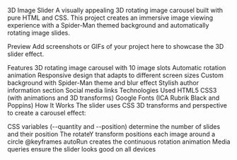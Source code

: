 3D Image Slider
A visually appealing 3D rotating image carousel built with pure HTML and CSS. This project creates an immersive image viewing experience with a Spider-Man themed background and automatically rotating image slides.

Preview
Add screenshots or GIFs of your project here to showcase the 3D slider effect.

Features
3D rotating image carousel with 10 image slots
Automatic rotation animation
Responsive design that adapts to different screen sizes
Custom background with Spider-Man theme and blur effect
Stylish author information section
Social media links
Technologies Used
HTML5
CSS3 (with animations and 3D transforms)
Google Fonts (ICA Rubrik Black and Poppins)
How It Works
The slider uses CSS 3D transforms and perspective to create a carousel effect:

CSS variables (--quantity and --position) determine the number of slides and their position
The rotateY transform positions each image around a circle
@keyframes autoRun creates the continuous rotation animation
Media queries ensure the slider looks good on all devices
